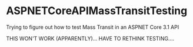 # ASPNETCoreAPIMassTransitTesting
Trying to figure out how to test Mass Transit in an ASPNET Core 3.1 API

THIS WON'T WORK (APPARENTLY)... HAVE TO RETHINK TESTING....